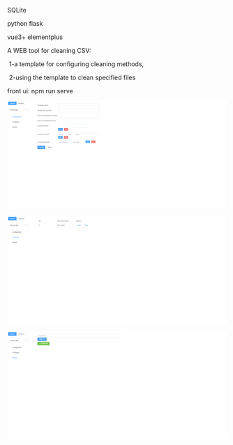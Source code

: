 SQLite

python flask 

vue3+ elementplus



A WEB tool for cleaning CSV:

​		 1-a template for configuring cleaning methods, 

​		 2-using the template to clean specified files



front ui:  npm run serve



![image-20240501224032261](readme.assets/image-20240501224032261.png)

![image-20240501224041220](readme.assets/image-20240501224041220.png)

![image-20240501224052535](readme.assets/image-20240501224052535.png)

